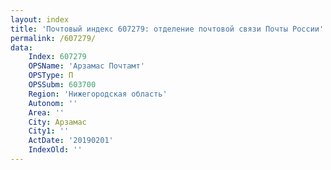 ```yaml
---
layout: index
title: 'Почтовый индекс 607279: отделение почтовой связи Почты России'
permalink: /607279/
data:
    Index: 607279
    OPSName: 'Арзамас Почтамт'
    OPSType: П
    OPSSubm: 603700
    Region: 'Нижегородская область'
    Autonom: ''
    Area: ''
    City: Арзамас
    City1: ''
    ActDate: '20190201'
    IndexOld: ''
---
```

